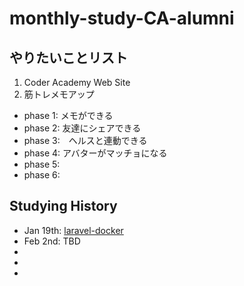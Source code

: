 # monthly-study-CA-alumni

## やりたいことリスト
1. Coder Academy Web Site
2. 筋トレメモアップ
  - phase 1: メモができる
  - phase 2: 友達にシェアできる
  - phase 3:　ヘルスと連動できる
  - phase 4: アバターがマッチョになる
  - phase 5:
  - phase 6:

## Studying History
  - Jan 19th: [laravel-docker](https://github.com/KeisakuHiga/monthly-study-CA-alumni/tree/master/laravel-docker)
  - Feb 2nd: TBD
  - 
  - 
  - 